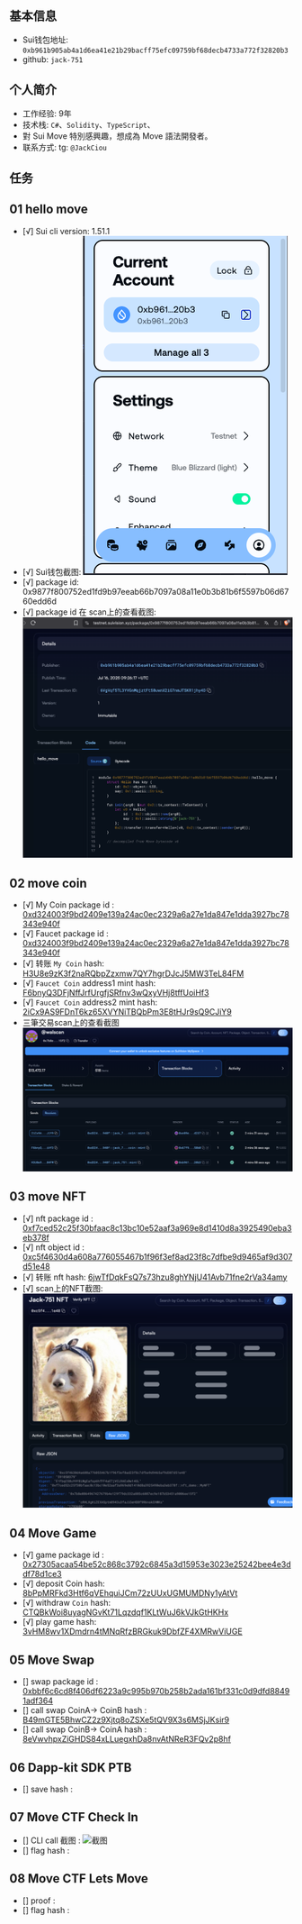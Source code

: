 ## 基本信息
- Sui钱包地址: `0xb961b905ab4a1d6ea41e21b29bacff75efc09759bf68decb4733a772f32820b3`
- github: `jack-751`

## 个人简介
- 工作经验: 9年
- 技术栈: `C#`、`Solidity`、`TypeScript`、 
- 對 Sui Move 特別感興趣，想成為 Move 語法開發者。
- 联系方式: tg: `@JackCiou` 

## 任务

##   01 hello move  
- [√] Sui cli version: 1.51.1
- [√] Sui钱包截图: ![Sui钱包截图](./images/suiwallet.png)
- [√] package id: 0x9877f800752ed1fd9b97eeab66b7097a08a11e0b3b81b6f5597b06d6760edd6d
- [√] package id 在 scan上的查看截图:![Scan截图](./images/task1.png)

##   02 move coin
- [√] My Coin package id : [0xd324003f9bd2409e139a24ac0ec2329a6a27e1da847e1dda3927bc78343e940f](https://suivision.xyz/package/0xd324003f9bd2409e139a24ac0ec2329a6a27e1da847e1dda3927bc78343e940f)
- [√] Faucet package id : [0xd324003f9bd2409e139a24ac0ec2329a6a27e1da847e1dda3927bc78343e940f](https://suivision.xyz/package/0xd324003f9bd2409e139a24ac0ec2329a6a27e1da847e1dda3927bc78343e940f)
- [√] 转账 `My Coin` hash: [H3U8e9zK3f2naRQbpZzxmw7QY7hgrDJcJ5MW3TeL84FM](https://suivision.xyz/txblock/H3U8e9zK3f2naRQbpZzxmw7QY7hgrDJcJ5MW3TeL84FM)
- [√] `Faucet Coin` address1 mint hash: [F6bnyQ3DFjNffJrfUrgfjSRfnv3wQxyVHj8tffUoiHf3](https://suivision.xyz/txblock/F6bnyQ3DFjNffJrfUrgfjSRfnv3wQxyVHj8tffUoiHf3)
- [√] `Faucet Coin` address2 mint hash: [2iCx9AS9FDnT6kz65XVYNiTBQbPm3E8tHJr9sQ9CJiY9](https://suivision.xyz/txblock/2iCx9AS9FDnT6kz65XVYNiTBQbPm3E8tHJr9sQ9CJiY9)
- 三筆交易scan上的查看截图![Scan截图](./images/task2.png)


##   03 move NFT
- [√] nft package id : [0xf7ced52c25f30bfaac8c13bc10e52aaf3a969e8d1410d8a3925490eba3eb378f](https://suivision.xyz/package/0xf7ced52c25f30bfaac8c13bc10e52aaf3a969e8d1410d8a3925490eba3eb378f)
- [√] nft object id : [0xc5f4630d4a608a776055467b1f96f3ef8ad23f8c7dfbe9d9465af9d307d51e48](https://suivision.xyz/object/0xc5f4630d4a608a776055467b1f96f3ef8ad23f8c7dfbe9d9465af9d307d51e48)
- [√] 转账 nft  hash: [6jwTfDqkFsQ7s73hzu8ghYNjU41Avb71fne2rVa34amy](https://suivision.xyz/txblock/6jwTfDqkFsQ7s73hzu8ghYNjU41Avb71fne2rVa34amy)
- [√] scan上的NFT截图:![Scan截图](./images/task3.png)

##   04 Move Game
- [√] game package id : [0x27305acaa54be52c868c3792c6845a3d15953e3023e25242bee4e3ddf78d1ce3](https://suivision.xyz/package/0x27305acaa54be52c868c3792c6845a3d15953e3023e25242bee4e3ddf78d1ce3)
- [√] deposit Coin hash: [8bPpMRFkd3Htf6qVEhquiJCm72zUUxUGMUMDNy1yAtVt](https://suivision.xyz/txblock/8bPpMRFkd3Htf6qVEhquiJCm72zUUxUGMUMDNy1yAtVt)
- [√] withdraw `Coin` hash: [CTQBkWoi8uyagNGvKt71Lqzdqf1KLtWuJ6kVJkGtHKHx](https://suivision.xyz/txblock/CTQBkWoi8uyagNGvKt71Lqzdqf1KLtWuJ6kVJkGtHKHx)
- [√] play game hash: [3vHM8wv1XDmdrn4tMNqRfzBRGkuk9DbfZF4XMRwViUGE](https://suivision.xyz/txblock/3vHM8wv1XDmdrn4tMNqRfzBRGkuk9DbfZF4XMRwViUGE)

##   05 Move Swap
- [] swap package id : [0xbbf6c6cd8f406df6223a9c995b970b258b2ada161bf331c0d9dfd88491adf364](https://suivision.xyz/package/0xbbf6c6cd8f406df6223a9c995b970b258b2ada161bf331c0d9dfd88491adf364)
- [] call swap CoinA-> CoinB  hash : [B49mGTE5BhwCZ2z9Xjtq8oZSXe5tQV9X3s6MSjJKsir9](https://suivision.xyz/txblock/B49mGTE5BhwCZ2z9Xjtq8oZSXe5tQV9X3s6MSjJKsir9)
- [] call swap CoinB-> CoinA  hash : [8eVwvhpxZiGHDS84xLLuegxhDa8nvAtNReR3FQv2p8hf](https://suivision.xyz/txblock/8eVwvhpxZiGHDS84xLLuegxhDa8nvAtNReR3FQv2p8hf)

##   06 Dapp-kit SDK PTB
- [] save hash : []()

##   07 Move CTF Check In
- [] CLI call 截图 : ![截图](./images/你的图片地址)
- [] flag hash : []()

##   08 Move CTF Lets Move
- [] proof : []()
- [] flag hash : []()
